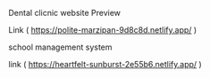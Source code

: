 Dental clicnic website Preview

Link ( https://polite-marzipan-9d8c8d.netlify.app/ )

school management system

link ( https://heartfelt-sunburst-2e55b6.netlify.app/ )
